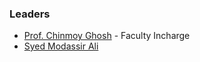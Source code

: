 ### Leaders
* [Prof. Chinmoy Ghosh](mailto:chinmoy.ghosh@owasp.org) - Faculty Incharge
* [Syed Modassir Ali](mailto:syed.modassirali@owasp.org)
